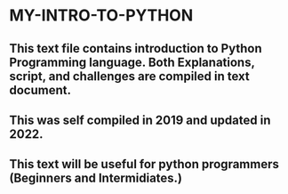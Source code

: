# MY-INTRO-TO-PYTHON
## This text file contains introduction to Python Programming language. Both Explanations, script, and challenges are compiled in text document.
## This was self compiled in 2019 and updated in 2022.
## This text will be useful for python programmers (Beginners and Intermidiates.) 
